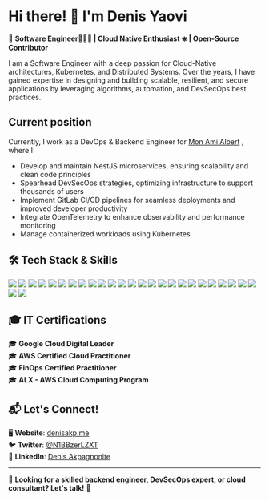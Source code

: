 # Hi there! 👋 I'm **Denis Yaovi**  

🚀 **Software Engineer👨🏽‍💻 | Cloud Native Enthusiast ⎈ | Open-Source Contributor**  

I am a Software Engineer with a deep passion for Cloud-Native architectures, Kubernetes, and Distributed Systems. Over the years, I have gained expertise in designing and building scalable, resilient, and secure applications by leveraging algorithms, automation, and DevSecOps best practices.

## Current position

Currently, I work as a DevOps & Backend Engineer for [Mon Ami Albert](https://monamialbert.com) , where I:
- Develop and maintain NestJS microservices, ensuring scalability and clean code principles
- Spearhead DevSecOps strategies, optimizing infrastructure to support thousands of users
- Implement GitLab CI/CD pipelines for seamless deployments and improved developer productivity
- Integrate OpenTelemetry to enhance observability and performance monitoring
- Manage containerized workloads using Kubernetes

## 🛠️ Tech Stack & Skills  

![](https://img.shields.io/badge/Kubernetes--white?style=for-the-badge&labelColor=white&logo=kubernetes) ![](https://img.shields.io/badge/Docker--white?style=for-the-badge&labelColor=white&logo=docker) ![](https://img.shields.io/badge/Gitlab--white?style=for-the-badge&labelColor=white&logo=gitlab) ![](https://img.shields.io/badge/Terraform--white?style=for-the-badge&labelColor=white&logo=terraform) ![](https://img.shields.io/badge/Prometheus--white?style=for-the-badge&labelColor=white&logo=prometheus) ![](https://img.shields.io/badge/Grafana--white?style=for-the-badge&labelColor=white&logo=grafana) ![](https://img.shields.io/badge/SonarQube--white?style=for-the-badge&labelColor=white&logo=sonarqube) ![](https://img.shields.io/badge/OpenTelemetry--blue?style=for-the-badge&labelColor=blue&logo=opentelemetry) ![](https://img.shields.io/badge/ArgoCD--white?style=for-the-badge&labelColor=white&logo=argo) ![](https://img.shields.io/badge/RabbitMQ--white?style=for-the-badge&labelColor=white&logo=rabbitmq) ![](https://img.shields.io/badge/Helm--blue?style=for-the-badge&labelColor=blue&logo=helm) ![](https://img.shields.io/badge/Go--white?style=for-the-badge&labelColor=white&logo=go) ![](https://img.shields.io/badge/Python--white?style=for-the-badge&labelColor=white&logo=python) ![](https://img.shields.io/badge/Proxmox--white?style=for-the-badge&labelColor=white&logo=proxmox) ![](https://img.shields.io/badge/Keycloak--blue?style=for-the-badge&labelColor=blue&logo=keycloak) ![](https://img.shields.io/badge/TypeScript--white?style=for-the-badge&labelColor=white&logo=typescript) ![](https://img.shields.io/badge/MongoDB--white?style=for-the-badge&labelColor=white&logo=mongodb) ![](https://img.shields.io/badge/PostgreSQL--white?style=for-the-badge&labelColor=white&logo=postgresql) ![](https://img.shields.io/badge/Ansible--red?style=for-the-badge&labelColor=red&logo=ansible) ![](https://img.shields.io/badge/GCP--white?style=for-the-badge&labelColor=white&logo=googlecloud) ![](https://img.shields.io/badge/Linux--white?style=for-the-badge&labelColor=white&logo=linux) ![](https://img.shields.io/badge/Owasp--black?style=for-the-badge&labelColor=black&logo=owasp) ![](https://img.shields.io/badge/Redis--white?style=for-the-badge&labelColor=white&logo=redis) ![](https://img.shields.io/badge/NestJS--red?style=for-the-badge&labelColor=red&logo=nestjs) ![](https://img.shields.io/badge/FastAPI--white?style=for-the-badge&labelColor=white&logo=fastapi) ![](https://img.shields.io/badge/MinIo--red?style=for-the-badge&labelColor=red&logo=minio) ![](https://img.shields.io/badge/Github%20actions--white?style=for-the-badge&labelColor=white&logo=githubactions)


## 🎓 IT Certifications  

🎓 **Google Cloud Digital Leader**  
🎓 **AWS Certified Cloud Practitioner**  
🎓 **FinOps Certified Practitioner**  
🎓 **ALX - AWS Cloud Computing Program** 

## 📬 Let's Connect!  

🖥️ **Website**: [denisakp.me](https://denisakp.me)  
🐦 **Twitter**: [@N1BBzerLZXT](https://x.com/N1BBzerLZXT)  
🔗 **LinkedIn**: [Denis Akpagnonite](https://linkedin.com/in/denis-akpagnonite)  

---

💬 **Looking for a skilled backend engineer, DevSecOps expert, or cloud consultant? Let's talk!** 🚀
